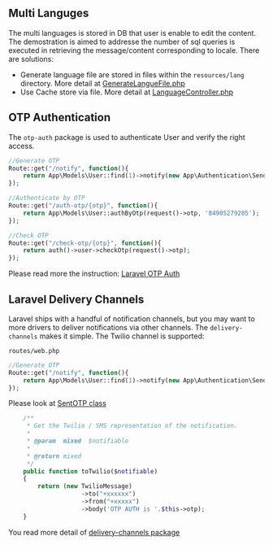## Multi Languges

The multi languages is stored in DB that user is enable to edit the content.
The demostration is aimed to addresse the number of sql queries is executed in retrieving the message/content corresponding to locale.
There are solutions:

- Generate language file are stored in files within the `resources/lang` directory. More detail at [GenerateLangueFile.php](https://github.com/cuongnd88/multi_languages/blob/master/alpha/app/Console/Commands/GenerateLanguageFile.php)
- Use Cache store via file. More detail at [LanguageController.php](https://github.com/cuongnd88/multi_languages/blob/master/alpha/app/Http/Controllers/Language/LanguageController.php)

## OTP Authentication

The `otp-auth` package is used to authenticate User and verify the right access.

```php
//Generate OTP
Route::get("/notify", function(){
    return App\Models\User::find(1)->notify(new App\Authentication\SendOtp('twilio', 4, 10));
});

//Authenticate by OTP
Route::get("/auth-otp/{otp}", function(){
    return App\Models\User::authByOtp(request()->otp, '84905279285');
});

//Check OTP
Route::get("/check-otp/{otp}", function(){
    return auth()->user->checkOtp(request()->otp);
});
```

Please read more the instruction:
[Laravel OTP Auth](https://github.com/cuongnd88/otp-auth)

## Laravel Delivery Channels

Laravel ships with a handful of notification channels, but you may want to more drivers to deliver notifications via other channels. The `delivery-channels` makes it simple. The Twilio channel is supported:

`routes/web.php`

```php
//Generate OTP
Route::get("/notify", function(){
    return App\Models\User::find(1)->notify(new App\Authentication\SendOtp('twilio', 4, 10));
});

```

Please look at [SentOTP class](https://github.com/cuongnd88/lara-colab/blob/master/alpha/app/Authentication/SendOtp.php)
```php
    /**
     * Get the Twilio / SMS representation of the notification.
     *
     * @param  mixed  $notifiable
     *
     * @return mixed
     */
    public function toTwilio($notifiable)
    {
        return (new TwilioMessage)
                    ->to("+xxxxxx")
                    ->from("+xxxxx")
                    ->body('OTP AUTH is '.$this->otp);
    }
```

You read more detail of [delivery-channels package](https://github.com/cuongnd88/delivery-channels)
